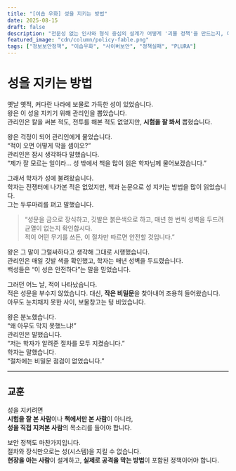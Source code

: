 ```yaml
---
title: "[이솝 우화] 성을 지키는 방법"
date: 2025-08-15
draft: false
description: "전문성 없는 인사와 형식 중심의 설계가 어떻게 '괴물 정책'을 만드는지, 이솝 우화처럼 비유한 이야기입니다."
featured_image: "cdn/column/policy-fable.png"
tags: ["정보보안정책", "이솝우화", "사이버보안", "정책실패", "PLURA"]
---
```


# 성을 지키는 방법

옛날 옛적, 커다란 나라에 보물로 가득한 성이 있었습니다.  
왕은 이 성을 지키기 위해 관리인을 뽑았습니다.  
관리인은 칼을 써본 적도, 전투를 해본 적도 없었지만, **시험을 잘 봐서** 뽑혔습니다.

왕은 걱정이 되어 관리인에게 물었습니다.  
“적이 오면 어떻게 막을 셈이오?”  
관리인은 잠시 생각하다 말했습니다.  
“제가 잘 모르는 일이라… 성 밖에서 책을 많이 읽은 학자님께 물어보겠습니다.”

그래서 학자가 성에 불려왔습니다.  
학자는 전쟁터에 나가본 적은 없었지만, 책과 논문으로 성 지키는 방법을 많이 읽었습니다.  
그는 두루마리를 펴고 말했습니다.

> “성문을 금으로 장식하고, 깃발은 붉은색으로 하고, 매년 한 번씩 성벽을 두드려 균열이 없는지 확인합시다.  
> 적이 어떤 무기를 쓰든, 이 절차만 따르면 안전할 것입니다.”

왕은 그 말이 그럴싸하다고 생각해 그대로 시행했습니다.  
관리인은 매일 깃발 색을 확인했고, 학자는 매년 성벽을 두드렸습니다.  
백성들은 “이 성은 안전하다”는 말을 믿었습니다.

그러던 어느 날, 적이 나타났습니다.  
적은 성문을 부수지 않았습니다. 대신, **작은 비밀문**을 찾아내어 조용히 들어왔습니다.  
아무도 눈치채지 못한 사이, 보물창고는 텅 비었습니다.

왕은 분노했습니다.  
“왜 아무도 막지 못했느냐!”  
관리인은 말했습니다.  
“저는 학자가 알려준 절차를 모두 지켰습니다.”  
학자는 말했습니다.  
“절차에는 비밀문 점검이 없었습니다.”

---

## 교훈

성을 지키려면  
**시험을 잘 본 사람**이나 **책에서만 본 사람**이 아니라,  
**성을 직접 지켜본 사람**의 목소리를 들어야 합니다.  

보안 정책도 마찬가지입니다.  
절차와 장식만으로는 성(시스템)을 지킬 수 없습니다.  
**현장을 아는 사람**이 설계하고, **실제로 공격을 막는 방법**이 포함된 정책이어야 합니다.


